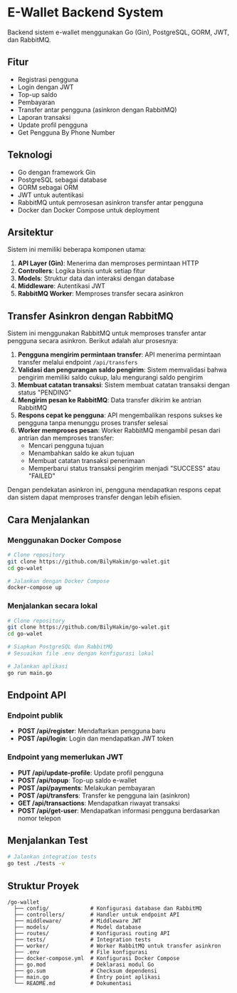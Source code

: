 # E-Wallet Backend System

Backend sistem e-wallet menggunakan Go (Gin), PostgreSQL, GORM, JWT, dan RabbitMQ.

## Fitur

- Registrasi pengguna
- Login dengan JWT
- Top-up saldo
- Pembayaran
- Transfer antar pengguna (asinkron dengan RabbitMQ)
- Laporan transaksi
- Update profil pengguna
- Get Pengguna By Phone Number

## Teknologi

- Go dengan framework Gin
- PostgreSQL sebagai database
- GORM sebagai ORM
- JWT untuk autentikasi
- RabbitMQ untuk pemrosesan asinkron transfer antar pengguna
- Docker dan Docker Compose untuk deployment

## Arsitektur

Sistem ini memiliki beberapa komponen utama:

1. **API Layer (Gin)**: Menerima dan memproses permintaan HTTP
2. **Controllers**: Logika bisnis untuk setiap fitur
3. **Models**: Struktur data dan interaksi dengan database
4. **Middleware**: Autentikasi JWT
5. **RabbitMQ Worker**: Memproses transfer secara asinkron

## Transfer Asinkron dengan RabbitMQ

Sistem ini menggunakan RabbitMQ untuk memproses transfer antar pengguna secara asinkron. Berikut adalah alur prosesnya:

1. **Pengguna mengirim permintaan transfer**: API menerima permintaan transfer melalui endpoint `/api/transfers`
2. **Validasi dan pengurangan saldo pengirim**: Sistem memvalidasi bahwa pengirim memiliki saldo cukup, lalu mengurangi saldo pengirim
3. **Membuat catatan transaksi**: Sistem membuat catatan transaksi dengan status "PENDING"
4. **Mengirim pesan ke RabbitMQ**: Data transfer dikirim ke antrian RabbitMQ
5. **Respons cepat ke pengguna**: API mengembalikan respons sukses ke pengguna tanpa menunggu proses transfer selesai
6. **Worker memproses pesan**: Worker RabbitMQ mengambil pesan dari antrian dan memproses transfer:
   - Mencari pengguna tujuan
   - Menambahkan saldo ke akun tujuan
   - Membuat catatan transaksi penerimaan
   - Memperbarui status transaksi pengirim menjadi "SUCCESS" atau "FAILED"

Dengan pendekatan asinkron ini, pengguna mendapatkan respons cepat dan sistem dapat memproses transfer dengan lebih efisien.

## Cara Menjalankan

### Menggunakan Docker Compose

```bash
# Clone repository
git clone https://github.com/BilyHakim/go-walet.git
cd go-walet

# Jalankan dengan Docker Compose
docker-compose up
```

### Menjalankan secara lokal

```bash
# Clone repository
git clone https://github.com/BilyHakim/go-walet.git
cd go-walet

# Siapkan PostgreSQL dan RabbitMQ
# Sesuaikan file .env dengan konfigurasi lokal

# Jalankan aplikasi
go run main.go
```

## Endpoint API

### Endpoint publik

- **POST /api/register**: Mendaftarkan pengguna baru
- **POST /api/login**: Login dan mendapatkan JWT token

### Endpoint yang memerlukan JWT

- **PUT /api/update-profile**: Update profil pengguna
- **POST /api/topup**: Top-up saldo e-wallet
- **POST /api/payments**: Melakukan pembayaran
- **POST /api/transfers**: Transfer ke pengguna lain (asinkron)
- **GET /api/transactions**: Mendapatkan riwayat transaksi
- **POST /api/get-user**: Mendapatkan informasi pengguna berdasarkan nomor telepon

## Menjalankan Test

```bash
# Jalankan integration tests
go test ./tests -v
```

## Struktur Proyek

```
/go-wallet
  ├── config/             # Konfigurasi database dan RabbitMQ
  ├── controllers/        # Handler untuk endpoint API
  ├── middleware/         # Middleware JWT
  ├── models/             # Model database
  ├── routes/             # Konfigurasi routing API
  ├── tests/              # Integration tests
  ├── worker/             # Worker RabbitMQ untuk transfer asinkron
  ├── .env                # File konfigurasi
  ├── docker-compose.yml  # Konfigurasi Docker Compose
  ├── go.mod              # Deklarasi modul Go
  ├── go.sum              # Checksum dependensi
  ├── main.go             # Entry point aplikasi
  └── README.md           # Dokumentasi
```
